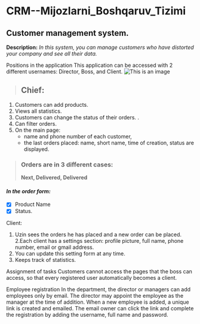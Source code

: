 # CRM--Mijozlarni_Boshqaruv_Tizimi

## Customer management system.
**Description:**
*In this system, you can manage customers who have distorted your company and see all their data.*

Positions in the application
This application can be accessed with 2 different usernames: Director, Boss, and Client.
![This is an image](http://d28k6hocvoxiuc.cloudfront.net/attachments/539/3ebbc1d8a2a43bfb5da7639c8682dafd/Django%20crm.png)
  > ## Chief:
  1. Customers can add products.
  2. Views all statistics.
  3. Customers can change the status of their orders. .
  4. Can filter orders.
  5. On the main page:
        - name and phone number of each customer,
        - the last orders placed: name, short name, time of creation, status are displayed.
> ### Orders are in 3 different cases:
>  **Next, Delivered, Delivered**
#### ***In the order form:***
  - [x] Product Name
  - [x] Status.

Client:
  1. Uzin sees the orders he has placed and a new order can be placed.
  2.Each client has a settings section:
         profile picture, full name, phone number, email or gmail address.
  3. You can update this setting form at any time.
  4. Keeps track of statistics.

Assignment of tasks
  Customers cannot access the pages that the boss can access, so that every registered user automatically becomes a client.

 
Employee registration
In the department, the director or managers can add employees only by email. The director may appoint the employee as the manager at the time of addition. When a new employee is added, a unique link is created and emailed. The email owner can click the link and complete the registration by adding the username, full name and password.
